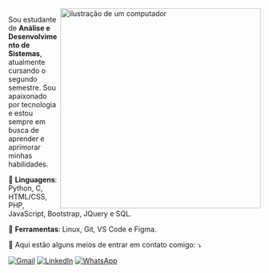 <img src="https://raw.githubusercontent.com/MicaelliMedeiros/micaellimedeiros/master/image/computer-illustration.png" alt="ilustração de um computador" min-width="400px" max-width="400px" width="400px" align="right">

<p align="left"> 
  Sou estudante de <strong>Análise e Desenvolvimento de Sistemas</strong>, atualmente cursando o segundo semestre.
  Sou apaixonado por tecnologia e estou sempre em busca de aprender e aprimorar minhas habilidades.
</p>

<p align="left">
  🦄 <strong>Linguagens</strong>: Python, C, HTML/CSS, PHP, JavaScript, Bootstrap, JQuery e SQL.
</p>

<p align="left">
  💼 <strong>Ferramentas</strong>: Linux, Git, VS Code e Figma.
</p>

<p align="left">
  💌 Aqui estão alguns meios de entrar em contato comigo: ⤵️
</p>

<p align="left">
  <a href="mailto:rafael.dourado.no@gmail.com" title="Gmail">
  <img src="https://img.shields.io/badge/-Gmail-FF0000?style=flat-square&labelColor=FF0000&logo=gmail&logoColor=white&link=LINK-DO-SEU-GMAIL" alt="Gmail"/></a>
  <a href="https://www.linkedin.com/in/rafael-dourado-nogueira/" title="LinkedIn">
  <img src="https://img.shields.io/badge/-Linkedin-0e76a8?style=flat-square&logo=Linkedin&logoColor=white&link=LINK-DO-SEU-LINKEDIN" alt="LinkedIn"/></a>
  <a href="https://wa.me/5515998373999?text=" title="WhatsApp">
  <img src="https://img.shields.io/badge/-WhatsApp-25d366?style=flat-square&labelColor=25d366&logo=whatsapp&logoColor=white&link=API-DO-SEU-WHATSAPP" alt="WhatsApp"/></a>
</p>
